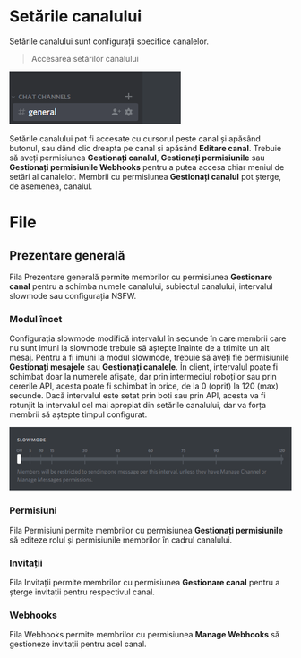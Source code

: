 <!-- TITLE: [RO] Setările canalului -->
<!-- SUBTITLE: Descrierea setărilor canalului -->

# Setările canalului
Setările canalului sunt configurații specifice canalelor.

> Accesarea setărilor canalului

![Channel settings](/uploads/channel-settings/75-da-26-1.gif "Channel settings")

Setările canalului pot fi accesate cu cursorul peste canal și apăsând butonul, sau dând clic dreapta pe canal și apăsând **Editare canal**. Trebuie să aveți permisiunea **Gestionați canalul**, **Gestionați permisiunile** sau **Gestionați permisiunile Webhooks** pentru a putea accesa chiar meniul de setări al canalelor. Membrii cu permisiunea **Gestionați canalul** pot șterge, de asemenea, canalul.

# File

## Prezentare generală 

Fila Prezentare generală permite membrilor cu permisiunea **Gestionare canal** pentru a schimba numele canalului, subiectul canalului, intervalul slowmode sau configurația NSFW.

### Modul încet

Configurația slowmode modifică intervalul în secunde în care membrii care nu sunt imuni la slowmode trebuie să aștepte înainte de a trimite un alt mesaj. Pentru a fi imuni la modul slowmode, trebuie să aveți fie permisiunile **Gestionați mesajele** sau **Gestionați canalele**. În client, intervalul poate fi schimbat doar la numerele afișate, dar prin intermediul roboților sau prin cererile API, acesta poate fi schimbat în orice, de la 0 (oprit) la 120 (max) secunde. Dacă intervalul este setat prin boti sau prin API, acesta va fi rotunjit la intervalul cel mai apropiat din setările canalului, dar va forța membrii să aștepte timpul configurat.

![Slowmode settings](/uploads/channel-settings/88-e-103-1.gif "Slowmode Settings")

### Permisiuni

Fila Permisiuni permite membrilor cu permisiunea **Gestionați permisiunile** să editeze rolul și permisiunile membrilor în cadrul canalului.

### Invitații

Fila Invitații permite membrilor cu permisiunea **Gestionare canal** pentru a șterge invitații pentru respectivul canal.

### Webhooks

Fila Webhooks permite membrilor cu permisiunea **Manage Webhooks** să gestioneze invitații pentru acel canal.